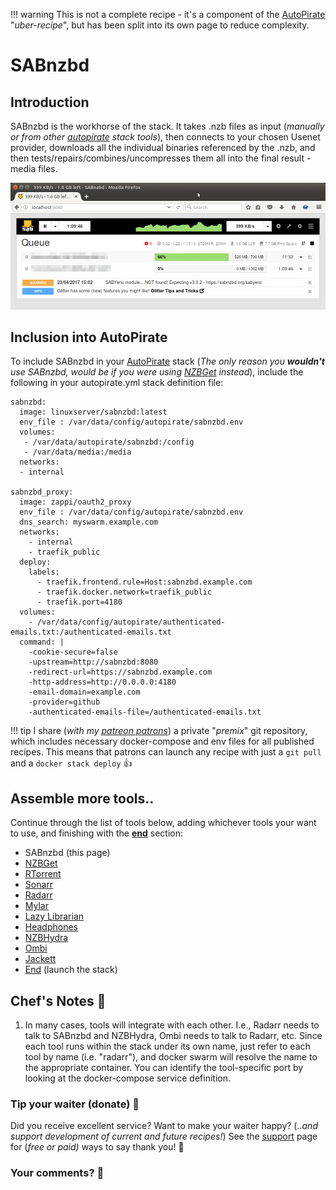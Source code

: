 !!! warning
    This is not a complete recipe - it's a component of the [AutoPirate](/recipies/autopirate/start/) "_uber-recipe_", but has been split into its own page to reduce complexity.

# SABnzbd

## Introduction

SABnzbd is the workhorse of the stack. It takes .nzb files as input (_manually or from other [autopirate](/recipies/autopirate/start/) stack tools_), then connects to your chosen Usenet provider, downloads all the individual binaries referenced by the .nzb, and then tests/repairs/combines/uncompresses them all into the final result - media files.

![SABNZBD Screenshot](../../images/sabnzbd.png)

## Inclusion into AutoPirate

To include SABnzbd in your [AutoPirate](/recipies/autopirate/start/) stack
(_The only reason you **wouldn't** use SABnzbd, would be if you were using [NZBGet](/recipies/autopirate/nzbget.md) instead_), include the following in your autopirate.yml stack definition file:

````
sabnzbd:
  image: linuxserver/sabnzbd:latest
  env_file : /var/data/config/autopirate/sabnzbd.env  
  volumes:
   - /var/data/autopirate/sabnzbd:/config
   - /var/data/media:/media
  networks:
  - internal

sabnzbd_proxy:
  image: zappi/oauth2_proxy
  env_file : /var/data/config/autopirate/sabnzbd.env
  dns_search: myswarm.example.com
  networks:
    - internal
    - traefik_public
  deploy:
    labels:
      - traefik.frontend.rule=Host:sabnzbd.example.com
      - traefik.docker.network=traefik_public
      - traefik.port=4180
  volumes:
    - /var/data/config/autopirate/authenticated-emails.txt:/authenticated-emails.txt
  command: |
    -cookie-secure=false
    -upstream=http://sabnzbd:8080
    -redirect-url=https://sabnzbd.example.com
    -http-address=http://0.0.0.0:4180
    -email-domain=example.com
    -provider=github
    -authenticated-emails-file=/authenticated-emails.txt
````

!!! tip
        I share (_with my [patreon patrons](https://www.patreon.com/funkypenguin)_) a private "_premix_" git repository, which includes necessary docker-compose and env files for all published recipes. This means that patrons can launch any recipe with just a ```git pull``` and a ```docker stack deploy``` 👍


## Assemble more tools..

Continue through the list of tools below, adding whichever tools your want to use, and finishing with the **[end](/recipies/autopirate/end/)** section:

* SABnzbd (this page)
* [NZBGet](/recipies/autopirate/nzbget.md)
* [RTorrent](/recipies/autopirate/rtorrent/)
* [Sonarr](/recipies/autopirate/sonarr/)
* [Radarr](/recipies/autopirate/radarr/)
* [Mylar](/recipies/autopirate/mylar/)
* [Lazy Librarian](/recipies/autopirate/lazylibrarian/)
* [Headphones](/recipies/autopirate/headphones/)
* [NZBHydra](/recipies/autopirate/nzbhydra/)
* [Ombi](/recipies/autopirate/ombi/)
* [Jackett](/recipies/autopirate/jackett/)
* [End](/recipies/autopirate/end/) (launch the stack)


## Chef's Notes 📓

1. In many cases, tools will integrate with each other. I.e., Radarr needs to talk to SABnzbd and NZBHydra, Ombi needs to talk to Radarr, etc. Since each tool runs within the stack under its own name, just refer to each tool by name (i.e. "radarr"), and docker swarm will resolve the name to the appropriate container. You can identify the tool-specific port by looking at the docker-compose service definition.

### Tip your waiter (donate) 👏

Did you receive excellent service? Want to make your waiter happy? (_..and support development of current and future recipes!_) See the [support](/support/) page for (_free or paid)_ ways to say thank you! 👏

### Your comments? 💬
